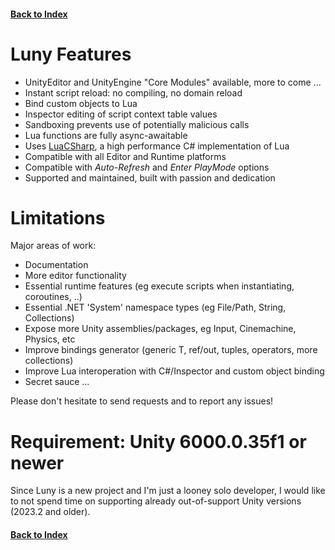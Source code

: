 ﻿#### [Back to Index](index.md)

# Luny Features

- UnityEditor and UnityEngine "Core Modules" available, more to come ...
- Instant script reload: no compiling, no domain reload
- Bind custom objects to Lua
- Inspector editing of script context table values
- Sandboxing prevents use of potentially malicious calls
- Lua functions are fully async-awaitable
- Uses [LuaCSharp](https://github.com/nuskey8/Lua-CSharp), a high performance C# implementation of Lua
- Compatible with all Editor and Runtime platforms
- Compatible with _Auto-Refresh_ and _Enter PlayMode_ options
- Supported and maintained, built with passion and dedication

# Limitations

Major areas of work:

- Documentation
- More editor functionality
- Essential runtime features (eg execute scripts when instantiating, coroutines, ..)
- Essential .NET 'System' namespace types (eg File/Path, String, Collections)
- Expose more Unity assemblies/packages, eg Input, Cinemachine, Physics, etc
- Improve bindings generator (generic T, ref/out, tuples, operators, more collections)
- Improve Lua interoperation with C#/Inspector and custom object binding
- Secret sauce ...

Please don't hesitate to send requests and to report any issues!

# Requirement: Unity 6000.0.35f1 or newer

Since Luny is a new project and I'm just a looney solo developer, I would like to not spend time on supporting already out-of-support Unity versions (2023.2 and older).

#### [Back to Index](index.md)
